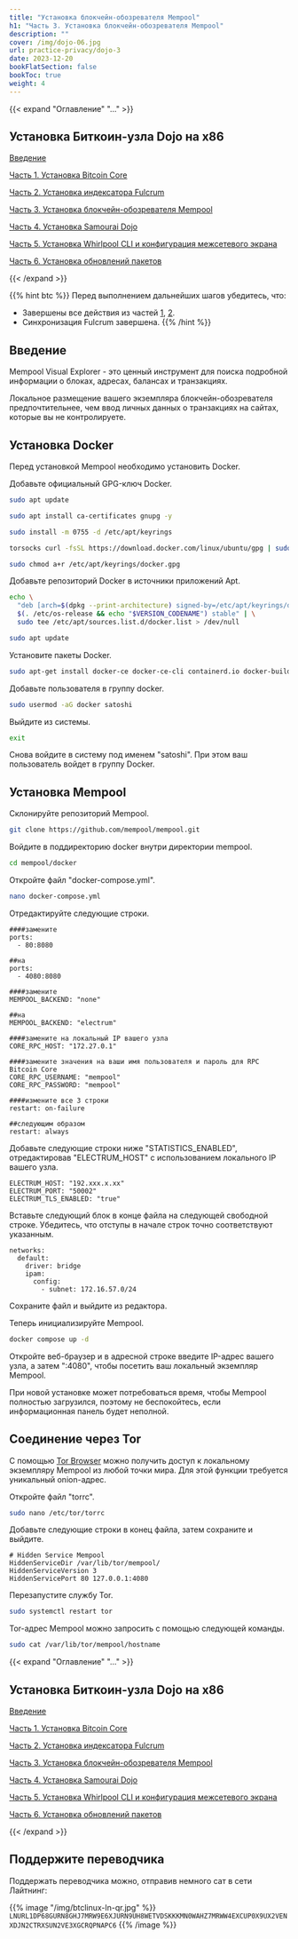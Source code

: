 ```yaml
---
title: "Установка блокчейн-обозревателя Mempool"
h1: "Часть 3. Установка блокчейн-обозревателя Mempool"
description: ""
cover: /img/dojo-06.jpg
url: practice-privacy/dojo-3
date: 2023-12-20
bookFlatSection: false
bookToc: true
weight: 4
---
```


{{< expand "Оглавление" "..." >}}

## Установка Биткоин-узла Dojo на x86

[Введение](/practice-privacy/dojo-0)

[Часть 1. Установка Bitcoin Core](/practice-privacy/dojo-1)

[Часть 2. Установка индексатора Fulcrum](/practice-privacy/dojo-2)

[Часть 3. Установка блокчейн-обозревателя Mempool](/practice-privacy/dojo-3)

[Часть 4. Установка Samourai Dojo](/practice-privacy/dojo-4)

[Часть 5. Установка Whirlpool CLI и конфигурация межсетевого экрана](/practice-privacy/dojo-5)

[Часть 6. Установка обновлений пакетов](/practice-privacy/dojo-6)

{{< /expand >}}

{{% hint btc %}}
Перед выполнением дальнейших шагов убедитесь, что:
- Завершены все действия из частей [1](/privacy/dojo-1), [2](/privacy/dojo-2).
- Синхронизация Fulcrum завершена.
{{% /hint %}}

## Введение

Mempool Visual Explorer - это ценный инструмент для поиска подробной информации о блоках, адресах, балансах и транзакциях.

Локальное размещение вашего экземпляра блокчейн-обозревателя предпочтительнее, чем ввод личных данных о транзакциях на сайтах, которые вы не контролируете.

## Установка Docker

Перед установкой Mempool необходимо установить Docker.

Добавьте официальный GPG-ключ Docker.

```bash
sudo apt update
```

```bash
sudo apt install ca-certificates gnupg -y
```

```bash
sudo install -m 0755 -d /etc/apt/keyrings
```

```bash
torsocks curl -fsSL https://download.docker.com/linux/ubuntu/gpg | sudo gpg --dearmor -o /etc/apt/keyrings/docker.gpg
```

```bash
sudo chmod a+r /etc/apt/keyrings/docker.gpg
```

Добавьте репозиторий Docker в источники приложений Apt.

```bash
echo \
  "deb [arch=$(dpkg --print-architecture) signed-by=/etc/apt/keyrings/docker.gpg] https://download.docker.com/linux/ubuntu \
  $(. /etc/os-release && echo "$VERSION_CODENAME") stable" | \
  sudo tee /etc/apt/sources.list.d/docker.list > /dev/null
```

```bash
sudo apt update
```

Установите пакеты Docker.

```bash
sudo apt-get install docker-ce docker-ce-cli containerd.io docker-buildx-plugin docker-compose-plugin -y
```

Добавьте пользователя в группу docker.

```bash
sudo usermod -aG docker satoshi
```

Выйдите из системы.

```bash
exit
```

Снова войдите в систему под именем "satoshi". При этом ваш пользователь войдет в группу Docker.

## Установка Mempool

Склонируйте репозиторий Mempool.

```bash
git clone https://github.com/mempool/mempool.git
```

Войдите в поддиректорию docker внутри директории mempool.

```bash
cd mempool/docker
```

Откройте файл "docker-compose.yml".

```bash
nano docker-compose.yml
```

Отредактируйте следующие строки.

```
####замените
ports:
  - 80:8080

##на
ports:
  - 4080:8080
```

```
####замените
MEMPOOL_BACKEND: "none"

##на
MEMPOOL_BACKEND: "electrum"
```

```
####замените на локальный IP вашего узла
CORE_RPC_HOST: "172.27.0.1"
```

```
####замените значения на ваши имя пользователя и пароль для RPC Bitcoin Core
CORE_RPC_USERNAME: "mempool"
CORE_RPC_PASSWORD: "mempool"
```

```
####измените все 3 строки
restart: on-failure

##следующим образом
restart: always
```

Добавьте следующие строки ниже "STATISTICS_ENABLED", отредактировав "ELECTRUM_HOST" с использованием локального IP вашего узла.

```
ELECTRUM_HOST: "192.xxx.x.xx"
ELECTRUM_PORT: "50002"
ELECTRUM_TLS_ENABLED: "true"
```

Вставьте следующий блок в конце файла на следующей свободной строке. Убедитесь, что отступы в начале строк точно соответствуют указанным.

```
networks:
  default:
    driver: bridge
    ipam:
      config:
        - subnet: 172.16.57.0/24
```

Сохраните файл и выйдите из редактора.

Теперь инициализируйте Mempool.

```bash
docker compose up -d
```

Откройте веб-браузер и в адресной строке введите IP-адрес вашего узла, а затем ":4080", чтобы посетить ваш локальный экземпляр Mempool.

При новой установке может потребоваться время, чтобы Mempool полностью загрузился, поэтому не беспокойтесь, если информационная панель будет неполной.

## Соединение через Tor

С помощью [Tor Browser](https://www.torproject.org/download/) можно получить доступ к локальному экземпляру Mempool из любой точки мира. Для этой функции требуется уникальный onion-адрес.

Откройте файл "torrc".

```bash
sudo nano /etc/tor/torrc
```

Добавьте следующие строки в конец файла, затем сохраните и выйдите.

```
# Hidden Service Mempool
HiddenServiceDir /var/lib/tor/mempool/
HiddenServiceVersion 3
HiddenServicePort 80 127.0.0.1:4080
```

Перезапустите службу Tor.

```bash
sudo systemctl restart tor
```

Tor-адрес Mempool можно запросить с помощью следующей команды.

```bash
sudo cat /var/lib/tor/mempool/hostname
```

{{< expand "Оглавление" "..." >}}

## Установка Биткоин-узла Dojo на x86

[Введение](/practice-privacy/dojo-0)

[Часть 1. Установка Bitcoin Core](/practice-privacy/dojo-1)

[Часть 2. Установка индексатора Fulcrum](/practice-privacy/dojo-2)

[Часть 3. Установка блокчейн-обозревателя Mempool](/practice-privacy/dojo-3)

[Часть 4. Установка Samourai Dojo](/practice-privacy/dojo-4)

[Часть 5. Установка Whirlpool CLI и конфигурация межсетевого экрана](/practice-privacy/dojo-5)

[Часть 6. Установка обновлений пакетов](/practice-privacy/dojo-6)

{{< /expand >}}

## Поддержите переводчика

Поддержать переводчика можно, отправив немного сат в сети Лайтнинг:

{{% image "/img/btclinux-ln-qr.jpg" %}}
`LNURL1DP68GURN8GHJ7MRW9E6XJURN9UH8WETVDSKKKMN0WAHZ7MRWW4EXCUP0X9UX2VENXDJN2CTRXSUN2VE3XGCRQPNAPC6`
{{% /image %}}